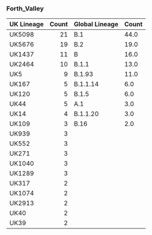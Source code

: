 ### Forth_Valley
| UK Lineage   |   Count | Global Lineage   | Count   |
|:-------------|--------:|:-----------------|:--------|
| UK5098       |      21 | B.1              | 44.0    |
| UK5676       |      19 | B.2              | 19.0    |
| UK1437       |      11 | B                | 16.0    |
| UK2464       |      10 | B.1.1            | 13.0    |
| UK5          |       9 | B.1.93           | 11.0    |
| UK167        |       5 | B.1.1.14         | 6.0     |
| UK120        |       5 | B.1.5            | 6.0     |
| UK44         |       5 | A.1              | 3.0     |
| UK14         |       4 | B.1.1.20         | 3.0     |
| UK109        |       3 | B.16             | 2.0     |
| UK939        |       3 |                  |         |
| UK552        |       3 |                  |         |
| UK271        |       3 |                  |         |
| UK1040       |       3 |                  |         |
| UK1289       |       3 |                  |         |
| UK317        |       2 |                  |         |
| UK1074       |       2 |                  |         |
| UK2913       |       2 |                  |         |
| UK40         |       2 |                  |         |
| UK39         |       2 |                  |         |


